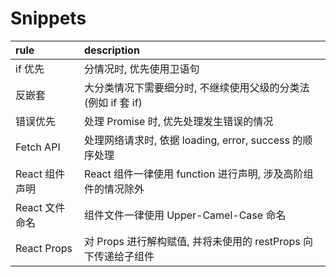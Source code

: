 # Snippets

| rule           | description                                                    |
| :------------- | :------------------------------------------------------------- |
| if 优先        | 分情况时, 优先使用卫语句                                       |
| 反嵌套         | 大分类情况下需要细分时, 不继续使用父级的分类法(例如 if 套 if)  |
| 错误优先       | 处理 Promise 时, 优先处理发生错误的情况                        |
| Fetch API      | 处理网络请求时, 依据 loading, error, success 的顺序处理        |
| React 组件声明 | React 组件一律使用 function 进行声明, 涉及高阶组件的情况除外   |
| React 文件命名 | 组件文件一律使用 Upper-Camel-Case 命名                         |
| React Props    | 对 Props 进行解构赋值, 并将未使用的 restProps 向下传递给子组件 |
